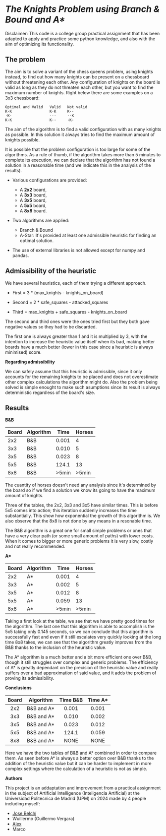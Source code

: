# *The Knights Problem using Branch & Bound and A\**

Disclaimer: This code is a college group practical assignment that has been adapted to apply and practice some python knowledge, and also 
with the aim of optimizing its functionality.

## The problem

The aim is to solve a variant of the chess queens problem, using knights instead, to find out how many knights can be present on a chessboard 
without threatening each other. Any configuration of knights on the board is valid as long as they do not threaten each other, but you want 
to find the maximum number of knights. Right below there are some examples on a 3x3 chessboard:
```
Optimal and Valid   Valid   Not valid
K·K                 K·K     K··
·K·                 ···     ··K
K·K                 K··     ·K·
```
The aim of the algorithm is to find a valid configuration with as many knights as possible. In this solution it always tries to find the maximum
amount of knights possible.

It is possible that the problem configuration is too large for some of the algorithms. As a rule of thumb, if the algorithm takes more than 5 
minutes to complete its execution, we can declare that the algorithm has not found a solution in a reasonable time (and we indicate this in 
the analysis of the results).

* Various configurations are provided:
    * A **2x2** board,
    * A **3x3** board,
    * A **3x5** board,
    * A **5x5** board,
    * A **8x8** board.
* Two algorithms are applied:
    * Branch & Bound
    * A-Star: It's provided at least one admissible heuristic for finding an optimal solution.

* The use of external libraries is not allowed except for numpy and pandas.

## Admissibility of the heuristic

We have several heuristics, each of them trying a different approach.

* First = 3 * (max_knights - knights_on_board)

* Second = 2 * safe_squares - attacked_squares

* Third = max_knights + safe_squares - knights_on_board

The second and third ones were the ones tried first but they both gave negative values so they had to be discarded.

The first one is always greater than 1 and it is multiplied by 3, with the intention to increase the heuristic value itself when its bad, 
making better boards have a much better (lower in this case since a heuristic is always minimised) score.

**Regarding admissibility**

We can safely assume that this heuristic is admissible, since it only accounts for the remaining knights to be placed and does not 
overestimate other complex calculations the algorithm might do. Also the problem being solved is simple enought to make such asumptions 
since its result is always deterministic regardless of the board's size.

## Results

**B&B**

| Board | Algorithm | Time  | Horses |
|-------|-----------|-------|--------|
| 2x2   | B&B       | 0.001 | 4      |
| 3x3   | B&B       | 0.010 | 5      |
| 3x5   | B&B       | 0.023 | 8      |
| 5x5   | B&B       | 124.1 | 13     |
| 8x8   | B&B       | >5min | >5min  |

The cuantity of horses doesn't need any analysis since it's determined by the board so if we find a solution we know its going to have 
the maximum amount of knights.

Three of the tables, the 2x2, 3x3 and 3x5 have similar times. This is before 5x5 comes into action; this iteration suddenly increases 
the time substantially. This show how exponential the growth of this algorithm is.
We also observe that the 8x8 is not done by any means in a resonable time.

The B&B algorithm is a great one for small simple problems or ones that have a very clear path (or some small amount of paths) with lower 
costs. When it comes to bigger or more generic problems it is very slow, costly and not really recommended.

**A\***

| Board | Algorithm | Time  | Horses |
|-------|-----------|-------|--------|
| 2x2   | A*        | 0.001 | 4      |
| 3x3   | A*        | 0.002 | 5      |
| 3x5   | A*        | 0.012 | 8      |
| 5x5   | A*        | 0.059 | 13     |
| 8x8   | A*        | >5min | >5min  |

Taking a first look at the table, we see that we have pretty good times for the algorithm.
The last one that this algorithm is able to accomplish is the 5x5 taking only 0.145 seconds, so we can conclude that this algorithm 
is successfully fast and even if it still escalates very quickly looking at the long time 8x8 takes, we can see that the algorithm 
greatly improves from the B&B thanks to the inclusion of the heuristic value.

The A* algorithm is a much better and a bit more efficient one over B&B, though it still struggles over complex and generic problems.
The efficiency of A* is greatly dependant on the precision of the heuristic value and really suffers over a bad approximation of said value,
and it adds the problem of proving its admissibility.

**Conclusions**

| **Board** | **Algorithm** | **Time B&B** | **Time A*** |
|:---------:|:-------------:|:------------:|:-----------:|
|    2x2    |  B&B and  A*  |     0.001    |    0.001    |
|    3x3    |  B&B and  A*  |     0.010    |    0.002    |
|    3x5    |  B&B and  A*  |     0.023    |    0.012    |
|    5x5    |  B&B and  A*  |     124.1    |    0.059    |
|    8x8    |  B&B and  A*  |     NONE     |     NONE    |

Here we have the two tables of B&B and A* combined in order to compare them.
As seen before A* is always a better option over B&B thanks to the addition of the heuristic value but it can be harder to implement in 
more complex settings where the calculation of a heuristic is not as simple.

**Authors**

This project is an addaptation and improvement from a practical assignment in the subject of Artificial Intelligence (Inteligencia Artificial) 
at the Universidad Politecnica de Madrid (UPM) on 2024 made by 4 people including myself:
*   [Jose Belchí](https://github.com/josebelchi)
*   Wuillermo (Guillermo Vergara)
*   [Alex](https://github.com/acorcobado)
*   Marco
